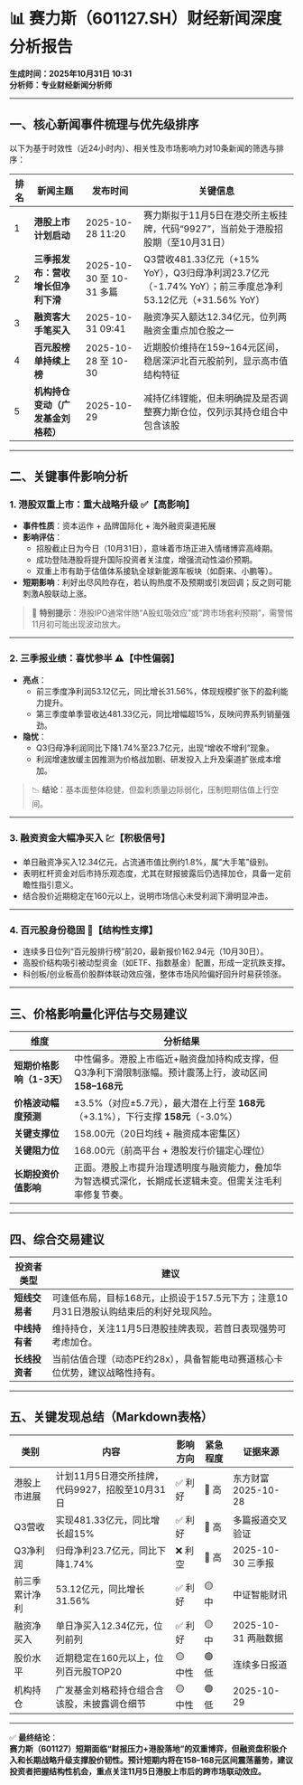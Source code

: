# 📊 赛力斯（601127.SH）财经新闻深度分析报告  
**生成时间：2025年10月31日 10:31**  
**分析师：专业财经新闻分析师**

---

## 一、核心新闻事件梳理与优先级排序

以下为基于时效性（近24小时内）、相关性及市场影响力对10条新闻的筛选与排序：

| 排名 | 新闻主题 | 发布时间 | 关键信息 |
|------|--------|----------|---------|
| 1 | **港股上市计划启动** | 2025-10-28 11:20 | 赛力斯拟于11月5日在港交所主板挂牌，代码“9927”，当前处于港股招股期（至10月31日） |
| 2 | **三季报发布：营收增长但净利下滑** | 2025-10-30 至 10-31 多篇 | Q3营收481.33亿元（+15% YoY），Q3归母净利润23.7亿元（-1.74% YoY）；前三季度总净利53.12亿元（+31.56% YoY） |
| 3 | **融资客大手笔买入** | 2025-10-31 09:41 | 融资净买入额达12.34亿元，位列两融资金重点加仓股之一 |
| 4 | **百元股榜单持续上榜** | 2025-10-28 至 10-30 | 近期股价维持在159~164元区间，稳居深沪北百元股前列，显示高市值结构特征 |
| 5 | **机构持仓变动（广发基金刘格菘）** | 2025-10-29 | 减持亿纬锂能，但未明确提及是否调整赛力斯仓位，仅列示其持仓组合中包含该股 |

---

## 二、关键事件影响分析

### 1. 港股双重上市：重大战略升级 ✅【高影响】
- **事件性质**：资本运作 + 品牌国际化 + 海外融资渠道拓展
- **影响评估**：
  - 招股截止日为今日（10月31日），意味着市场正进入情绪博弈高峰期。
  - 成功登陆港股将提升国际投资者关注度，增强流动性溢价预期。
  - 双重上市有助于估值体系接轨全球新能源车板块（如蔚来、小鹏等）。
- **短期影响**：利好出尽风险存在，若认购热度不及预期或引发回调；反之则可能刺激A股联动上涨。

> 🔔 **特别提示**：港股IPO通常伴随“A股虹吸效应”或“跨市场套利预期”，需警惕11月初可能出现波动放大。

---

### 2. 三季报业绩：喜忧参半 ⚠️【中性偏弱】
- **亮点**：
  - 前三季度净利润53.12亿元，同比增长31.56%，体现规模扩张下的盈利能力提升。
  - 第三季度单季营收达481.33亿元，同比增幅超15%，反映问界系列销量强劲。
- **隐忧**：
  - Q3归母净利润同比下降1.74%至23.7亿元，出现“增收不增利”现象。
  - 利润增速放缓主因推测为价格战加剧、研发投入上升及渠道扩张成本增加。

> 📉 **结论**：基本面整体稳健，但盈利质量边际弱化，压制短期估值上行空间。

---

### 3. 融资资金大幅净买入 💹【积极信号】
- 单日融资净买入12.34亿元，占流通市值比例约1.8%，属“大手笔”级别。
- 表明杠杆资金对后市持乐观态度，尤其在财报披露后仍选择加仓，具备一定前瞻性指引意义。
- 结合股价近期稳定在160元以上，说明市场信心未受利润下滑明显冲击。

---

### 4. 百元股身份稳固 🏦【结构性支撑】
- 连续多日位列“百元股排行榜”前20，最新报价162.94元（10月30日）。
- 高股价结构吸引被动型资金（如ETF、指数基金）配置，形成一定抗跌支撑。
- 科创板/创业板高价股群体联动效应强，整体市场风险偏好回升时易获领涨。

---

## 三、价格影响量化评估与交易建议

| 维度 | 分析结果 |
|------|---------|
| **短期价格影响（1-3天）** | 中性偏多。港股上市临近+融资盘加持构成支撑，但Q3净利下滑限制涨幅。预计震荡上行，波动区间 **158–168元** |
| **价格波动幅度预测** | ±3.5%（对应±5.7元），最大潜在上行至 **168元**（+3.1%），下行支撑 **158元**（-3.0%） |
| **关键支撑位** | 158.00元（20日均线 + 融资成本密集区） |
| **关键阻力位** | 168.00元（前高平台 + 港股发行价锚定心理位） |
| **长期投资价值影响** | 正面。港股上市提升治理透明度与融资能力，叠加华为智选模式深化，长期成长逻辑未变。但需关注毛利率修复节奏。 |

---

## 四、综合交易建议

| 投资者类型 | 建议 |
|------------|------|
| **短线交易者** | 可逢低布局，目标168元，止损设于157.5元下方；注意10月31日港股认购结束后的利好兑现风险。 |
| **中线持有者** | 维持持仓，关注11月5日港股挂牌表现，若首日表现强势可考虑加仓。 |
| **长线投资者** | 当前估值合理（动态PE约28x），具备智能电动赛道核心卡位优势，建议战略性持有。 |

---

## 五、关键发现总结（Markdown表格）

| 类别 | 内容 | 影响方向 | 紧急程度 | 证据来源 |
|------|------|----------|-----------|-----------|
| 港股上市进展 | 计划11月5日港交所挂牌，代码9927，招股至10月31日 | ✅ 利好 | 🔴 高 | 东方财富 2025-10-28 |
| Q3营收 | 实现481.33亿元，同比增长超15% | ✅ 利好 | 🔴 高 | 多篇报道交叉验证 |
| Q3净利润 | 归母净利23.7亿元，同比下降1.74% | ❌ 利空 | 🔴 高 | 2025-10-30 三季报 |
| 前三季累计净利 | 53.12亿元，同比增长31.56% | ✅ 利好 | 🟡 中 | 中证智能财讯 |
| 融资净买入 | 单日净买入12.34亿元，位列前列 | ✅ 利好 | 🟡 中 | 2025-10-31 两融数据 |
| 股价水平 | 近期稳定在160元以上，位列百元股TOP20 | 🟡 中性 | 🟢 低 | 连续多日报道 |
| 机构持仓 | 广发基金刘格菘持仓组合含该股，未披露调仓细节 | 🟡 中性 | 🟢 低 | 2025-10-29 |

---

✅ **最终结论**：  
**赛力斯（601127）短期面临“财报压力+港股落地”的双重博弈，但融资盘积极介入和长期战略升级支撑股价韧性。预计短期内将在158–168元区间震荡蓄势，建议投资者把握结构性机会，重点关注11月5日港股上市后的跨市场联动效应。**
